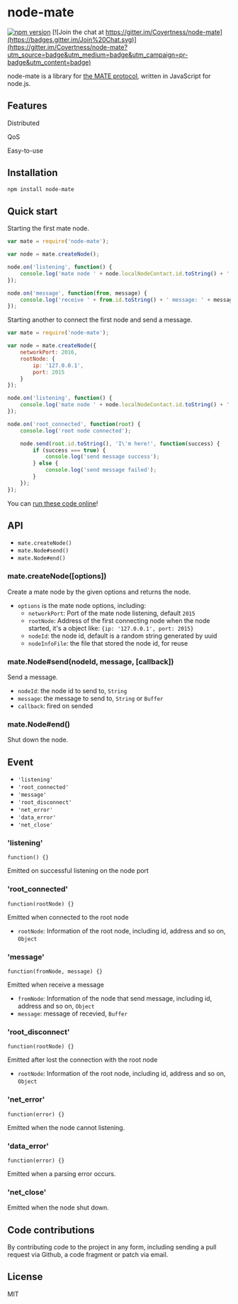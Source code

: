 # node-mate

[![npm version](https://badge.fury.io/js/node-mate.svg)](http://badge.fury.io/js/node-mate)
[![Join the chat at https://gitter.im/Covertness/node-mate](https://badges.gitter.im/Join%20Chat.svg)](https://gitter.im/Covertness/node-mate?utm_source=badge&utm_medium=badge&utm_campaign=pr-badge&utm_content=badge)


node-mate is a library for [the MATE protocol](https://github.com/Covertness/node-mate/blob/master/doc/mate-protocol.md), written in JavaScript for node.js.


## Features

Distributed

QoS

Easy-to-use


## Installation

```sh
npm install node-mate
```


## Quick start

Starting the first mate node.

```js
var mate = require('node-mate');

var node = mate.createNode();

node.on('listening', function() {
	console.log('mate node ' + node.localNodeContact.id.toString() + ' started');
});

node.on('message', function(from, message) {
    console.log('receive ' + from.id.toString() + ' message: ' + message.toString());
});
```

Starting another to connect the first node and send a message.

```js
var mate = require('node-mate');

var node = mate.createNode({
    networkPort: 2016,
    rootNode: {
        ip: '127.0.0.1',
        port: 2015
    }
});

node.on('listening', function() {
    console.log('mate node ' + node.localNodeContact.id.toString() + ' started');
});

node.on('root_connected', function(root) {
    console.log('root node connected');

    node.send(root.id.toString(), 'I\'m here!', function(success) {
        if (success === true) {
            console.log('send message success');
        } else {
            console.log('send message failed');
        }
    });
});
```

You can [run these code online](http://runnable.com/VQqZsvRIG-9DPqiN/mate-example-for-node-js-and-hello-world)!


## API
* `mate.createNode()`
* `mate.Node#send()`
* `mate.Node#end()`

### mate.createNode([options])
Create a mate node by the given options and returns the node.
* `options` is the mate node options, including:
  * `networkPort`: Port of the mate node listening, default `2015`
  * `rootNode`: Address of the first connecting node when the node started, it's a object like: `{ip: '127.0.0.1', port: 2015}`
  * `nodeId`: the node id, default is a random string generated by uuid
  * `nodeInfoFile`: the file that stored the node id, for reuse

### mate.Node#send(nodeId, message, [callback])
Send a message.
* `nodeId`: the node id to send to, `String`
* `message`: the message to send to, `String` or `Buffer`
* `callback`: fired on sended

### mate.Node#end()
Shut down the node.


## Event
* `'listening'`
* `'root_connected'`
* `'message'`
* `'root_disconnect'`
* `'net_error'`
* `'data_error'`
* `'net_close'`

### 'listening'
`function() {}`

Emitted on successful listening on the node port

### 'root_connected'
`function(rootNode) {}`

Emitted when connected to the root node
* `rootNode`: Information of the root node, including id, address and so on, `Object`

### 'message'
`function(fromNode, message) {}`

Emitted when receive  a message
* `fromNode`: Information of the node that send message, including id, address and so on, `Object`
* `message`: message of recevied, `Buffer`

### 'root_disconnect'
`function(rootNode) {}`

Emitted after lost the connection with the root node
* `rootNode`: Information of the root node, including id, address and so on, `Object`

### 'net_error'
`function(error) {}`

Emitted when the node cannot listening.

### 'data_error'
`function(error) {}`

Emitted when a parsing error occurs.

### 'net_close'

Emitted when the node shut down.


## Code contributions

By contributing code to the project in any form, including sending a pull request via Github, a code fragment or patch via email.


## License

MIT
